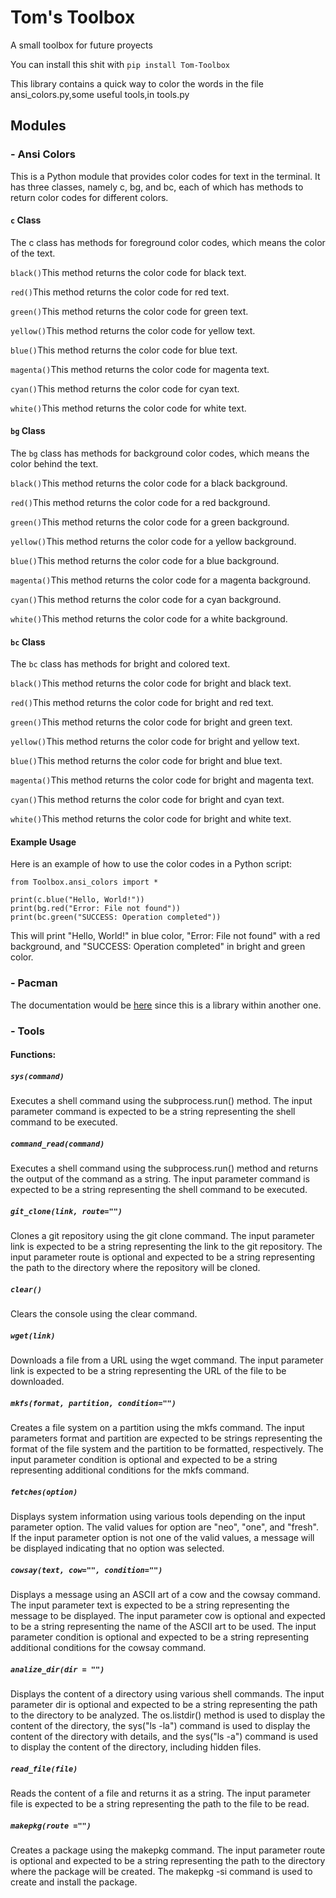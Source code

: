 # Tom's Toolbox
A small toolbox for future proyects

You can install this shit with ```pip install Tom-Toolbox```

This library contains a quick way to color the words in the file ansi_colors.py,some useful tools,in tools.py

## Modules
### - Ansi Colors

This is a Python module that provides color codes for text in the terminal. It has three classes, namely c, bg, and bc, each of which has methods to return color codes for different colors.
#### `c` Class

The c class has methods for foreground color codes, which means the color of the text.

`black()`This method returns the color code for black text.

`red()`This method returns the color code for red text.

`green()`This method returns the color code for green text.

`yellow()`This method returns the color code for yellow text.

`blue()`This method returns the color code for blue text.

`magenta()`This method returns the color code for magenta text.

`cyan()`This method returns the color code for cyan text.

`white()`This method returns the color code for white text.
#### `bg` Class

The `bg` class has methods for background color codes, which means the color behind the text.

`black()`This method returns the color code for a black background.

`red()`This method returns the color code for a red background.

`green()`This method returns the color code for a green background.

`yellow()`This method returns the color code for a yellow background.

`blue()`This method returns the color code for a blue background.

`magenta()`This method returns the color code for a magenta background.

`cyan()`This method returns the color code for a cyan background.

`white()`This method returns the color code for a white background.
#### `bc` Class

The `bc` class has methods for bright and colored text.


`black()`This method returns the color code for bright and black text.

`red()`This method returns the color code for bright and red text.

`green()`This method returns the color code for bright and green text.

`yellow()`This method returns the color code for bright and yellow text.

`blue()`This method returns the color code for bright and blue text.

`magenta()`This method returns the color code for bright and magenta text.

`cyan()`This method returns the color code for bright and cyan text.

`white()`This method returns the color code for bright and white text.
#### Example Usage

Here is an example of how to use the color codes in a Python script:
```
from Toolbox.ansi_colors import *

print(c.blue("Hello, World!"))
print(bg.red("Error: File not found"))
print(bc.green("SUCCESS: Operation completed"))

```
This will print "Hello, World!" in blue color, "Error: File not found" with a red background, and "SUCCESS: Operation completed" in bright and green color.

### - Pacman
The documentation would be [here](https://github.com/Tom5521/PY-PackArch) since this is a library within another one.

### - Tools
#### Functions:
##### `sys(command)`

Executes a shell command using the subprocess.run() method. The input parameter command is expected to be a string representing the shell command to be executed.
##### `command_read(command)`

Executes a shell command using the subprocess.run() method and returns the output of the command as a string. The input parameter command is expected to be a string representing the shell command to be executed.
##### `git_clone(link, route="")`

Clones a git repository using the git clone command. The input parameter link is expected to be a string representing the link to the git repository. The input parameter route is optional and expected to be a string representing the path to the directory where the repository will be cloned.
##### `clear()`

Clears the console using the clear command.
##### `wget(link)`

Downloads a file from a URL using the wget command. The input parameter link is expected to be a string representing the URL of the file to be downloaded.
##### `mkfs(format, partition, condition="")`

Creates a file system on a partition using the mkfs command. The input parameters format and partition are expected to be strings representing the format of the file system and the partition to be formatted, respectively. The input parameter condition is optional and expected to be a string representing additional conditions for the mkfs command.
##### `fetches(option)`

Displays system information using various tools depending on the input parameter option. The valid values for option are "neo", "one", and "fresh". If the input parameter option is not one of the valid values, a message will be displayed indicating that no option was selected.
##### `cowsay(text, cow="", condition="")`

Displays a message using an ASCII art of a cow and the cowsay command. The input parameter text is expected to be a string representing the message to be displayed. The input parameter cow is optional and expected to be a string representing the name of the ASCII art to be used. The input parameter condition is optional and expected to be a string representing additional conditions for the cowsay command.
##### `analize_dir(dir = "")`

Displays the content of a directory using various shell commands. The input parameter dir is optional and expected to be a string representing the path to the directory to be analyzed. The os.listdir() method is used to display the content of the directory, the sys("ls -la") command is used to display the content of the directory with details, and the sys("ls -a") command is used to display the content of the directory, including hidden files.
##### `read_file(file)`

Reads the content of a file and returns it as a string. The input parameter file is expected to be a string representing the path to the file to be read.
##### `makepkg(route ="")`

Creates a package using the makepkg command. The input parameter route is optional and expected to be a string representing the path to the directory where the package will be created. The makepkg -si command is used to create and install the package.